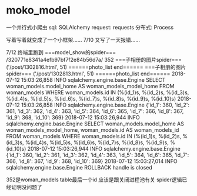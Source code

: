 # moko_model
一个并行式小爬虫
sql:
    SQLAlchemy
request:
    requests
分布式:
    Process

写着写着就变成了一个小框架......
 7/10
 又写了一天报错......

 7/12
 终端里跑到
    ===model_show的spider===
     /320771e8341a4efb97bf7f2e84b56d7a/ 352
    ===子相册的图片spider===
     ('/post/1302816.html', 51)
    ======photo_list end======
    ===子相册的图片spider===
     ('/post/1302813.html', 51)
    ======photo_list end======
    2018-07-12 15:03:26,858 INFO sqlalchemy.engine.base.Engine SELECT woman_models.model_home AS woman_models_model_home
    FROM woman_models
    WHERE woman_models.id IN (%(id_1)s, %(id_2)s, %(id_3)s, %(id_4)s, %(id_5)s, %(id_6)s, %(id_7)s, %(id_8)s, %(id_9)s, %(id_10)s)
    2018-07-12 15:03:26,858 INFO sqlalchemy.engine.base.Engine {'id_1': 360, 'id_2': 361, 'id_3': 362, 'id_4': 363, 'id_5': 364, 'id_6': 365, 'id_7': 366, 'id_8': 367, 'id_9': 368, 'id_10': 369}
    2018-07-12 15:03:26,944 INFO sqlalchemy.engine.base.Engine SELECT woman_models.model_home AS woman_models_model_home, woman_models.id AS woman_models_id
    FROM woman_models
    WHERE woman_models.id IN (%(id_1)s, %(id_2)s, %(id_3)s, %(id_4)s, %(id_5)s, %(id_6)s, %(id_7)s, %(id_8)s, %(id_9)s, %(id_10)s)
    2018-07-12 15:03:26,944 INFO sqlalchemy.engine.base.Engine {'id_1': 360, 'id_2': 361, 'id_3': 362, 'id_4': 363, 'id_5': 364, 'id_6': 365, 'id_7': 366, 'id_8': 367, 'id_9': 368, 'id_10': 369}
    2018-07-12 15:03:27,014 INFO sqlalchemy.engine.base.Engine ROLLBACK
    handle is closed

  352是woman_models table最后一个id
  应该是跟关闭进程池有关
  spider逻辑已经证明没问题了
